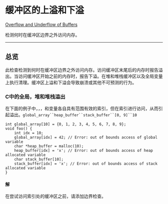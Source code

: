 # 缓冲区的上溢和下溢

[Overflow and Underflow of Buffers](https://developer.apple.com/documentation/xcode/diagnosing_memory_thread_and_crash_issues_early/overflow_and_underflow_of_buffers)

检测何时在缓冲区边界之外访问内存。

---

## 总览

此检查检测到何时在缓冲区边界之外访问内存。访问缓冲区末尾后的内存时报告溢出。当访问缓冲区开始之前的内存时，报告下溢。在堆和堆栈缓冲区以及全局变量上执行清理。缓冲区上溢和下溢会导致崩溃或其他不可预测的行为。

### C中的全局，堆和堆栈溢出

在下面的例子中，，，和变量各自具有范围有效的索引，但在索引进行访问，从而引起溢出。`global_array``heap_buffer``stack_buffer``[0, 9]``10`

```
int global_array[10] = {0, 1, 2, 3, 4, 5, 6, 7, 8, 9};
void foo() {
    int idx = 10;
    global_array[idx] = 42; // Error: out of bounds access of global variable
    char *heap_buffer = malloc(10);
    heap_buffer[idx] = 'x'; // Error: out of bounds access of heap allocated variable
    char stack_buffer[10];
    stack_buffer[idx] = 'x'; // Error: out of bounds access of stack allocated variable
}
```

#### 解

在尝试访问索引处的缓冲区之前，请添加边界检查。